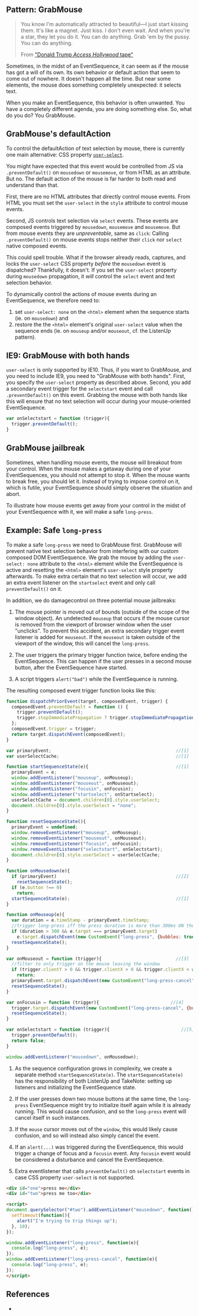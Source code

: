 ## Pattern: GrabMouse

> You know I'm automatically attracted to beautiful—I just start kissing them. 
> It's like a magnet. Just kiss. I don't even wait. And when you're a star, they let you do it. 
> You can do anything. Grab 'em by the pussy. You can do anything.
> 
>   From ["Donald Trump *Access Hollywood* tape"](https://en.wikipedia.org/wiki/Donald_Trump_Access_Hollywood_tape)

Sometimes, in the midst of an EventSequence, it can seem as if the mouse has got a will of its own.
Its own behavior or default action that seem to come out of nowhere.
It doesn't happen all the time.
But near some elements, the mouse does something completely unexpected: it selects text. 

When you make an EventSequence, this behavior is often unwanted. You have a completely different agenda,
you are doing something else. So, what do you do? You GrabMouse.

## GrabMouse's defaultAction

To control the defaultAction of text selection by mouse, there is currently one main alternative:
CSS property [`user-select`](https://developer.mozilla.org/en-US/docs/Web/CSS/user-select).

You might have expected that this event would be controlled from JS via `.preventDefault()`
on `mousedown` or `mousemove`, or from HTML as an attribute. But no. The default action of the mouse 
is far harder to both read and understand than that.

First, there are no HTML attributes that directly control mouse events. 
From HTML you must set the `user-select` in the `style` attribute to control mouse events.
                                            
Second, JS controls text selection via `select` events. These events are
composed events triggered by `mousedown`, `mousemove` and `mousemove`. 
But from mouse events they are *unpreventable*, same as `click`: 
Calling `.preventDefault()` on mouse events stops neither their `click` nor `select` native 
composed events.

This could spell trouble. What if the browser already reads, captures, and locks the 
`user-select` CSS property *before* the `mousedown` event is dispatched? Thankfully, it doesn't. 
If you set the `user-select` property during `mousedown` propagation, it *will* control the 
`select` event and text selection behavior.

To dynamically control the actions of mouse events during an EventSequence, we therefore need to:
1. set `user-select: none` on the `<html>` element when the sequence starts (ie. on `mousedown`) and
2. restore the the `<html>` element's original `user-select` value when the sequence ends 
   (ie. on `mouseup` and/or `mouseout`, cf. the ListenUp pattern). 

## IE9: GrabMouse with both hands

`user-select` is only supported by IE10. Thus, if you want to GrabMouse, and you need to include IE9,
you need to "GrabMouse with both hands". First, you specify the `user-select` property as described above.
Second, you add a secondary event trigger for the `selectstart` event and call `.preventDefault()` on 
this event. Grabbing the mouse with both hands like this will ensure that no text selection will occur 
during your mouse-oriented EventSequence.

```javascript
var onSelectstart = function (trigger){                           
  trigger.preventDefault();
}
```

## GrabMouse jailbreak

Sometimes, when handling mouse events, the mouse will breakout from your control. 
When the mouse makes a getaway during one of your EventSequences, you should not attempt to stop it.
When the mouse wants to break free, you should let it. Instead of trying to impose control on it,
which is futile, your EventSequence should simply observe the situation and abort.

To illustrate how mouse events get away from your control in the midst of your EventSequence with it,
we will make a safe `long-press`.

## Example: Safe `long-press`

To make a safe `long-press` we need to GrabMouse first. GrabMouse will prevent native text selection 
behavior from interfering with our custom composed DOM EventSequence. We grab the mouse by adding
the `user-select: none` attribute to the `<html>` element while the EventSequence is active and 
resetting the `<html>` element's `user-select` style property afterwards.
To make extra certain that no text selection will occur, we add an extra event listener on the 
`startselect` event and only call `preventDefault()` on it.

In addition, we do damagecontrol on three potential mouse jailbreaks:

1. The mouse pointer is moved out of bounds (outside of the scope of the window object). 
   An undetected `mouseup` that occurs if the mouse cursor is removed from the viewport of browser window
   when the user "unclicks". To prevent this accident, an extra secondary trigger event listener is added 
   for `mouseout`. If the `mouseout` is taken outside of the viewport of the window, this will cancel the `long-press`.

2. The user triggers the primary trigger function twice, before ending the EventSequence.
   This can happen if the user presses in a second mouse button, after the EventSequence have started. 

3. A script triggers `alert("bad")` while the EventSequence is running.

The resulting composed event trigger function looks like this:

```javascript
function dispatchPriorEvent(target, composedEvent, trigger) {
  composedEvent.preventDefault = function () {
    trigger.preventDefault();
    trigger.stopImmediatePropagation ? trigger.stopImmediatePropagation() : trigger.stopPropagation();
  };
  composedEvent.trigger = trigger;
  return target.dispatchEvent(composedEvent);
}

var primaryEvent;                                               //[1]
var userSelectCache;                                            //[1]

function startSequenceState(e){                                 //[1]
  primaryEvent = e;                                     
  window.addEventListener("mouseup", onMouseup);             
  window.addEventListener("mouseout", onMouseout);           
  window.addEventListener("focusin", onFocusin);           
  window.addEventListener("startselect", onStartselect);           
  userSelectCache = document.children[0].style.userSelect;
  document.children[0].style.userSelect = "none";
}

function resetSequenceState(){
  primaryEvent = undefined;                                     
  window.removeEventListener("mouseup", onMouseup);             
  window.removeEventListener("mouseout", onMouseout);           
  window.removeEventListener("focusin", onFocusin);           
  window.removeEventListener("selectstart", onSelectstart);           
  document.children[0].style.userSelect = userSelectCache;
}

function onMousedown(e){                                        
  if (primaryEvent)                                             //[2]
    resetSequenceState();                                       
  if (e.button !== 0)                                           
    return;
  startSequenceState(e);                                        //[1]     
}

function onMouseup(e){                                          
  var duration = e.timeStamp - primaryEvent.timeStamp;
  //trigger long-press iff the press duration is more than 300ms ON the exact same mouse event target.
  if (duration > 300 && e.target === primaryEvent.target)       
    e.target.dispatchEvent(new CustomEvent("long-press", {bubbles: true, composed: true, detail: duration}));
  resetSequenceState();                                         
}

var onMouseout = function (trigger){                            //[3]
  //filter to only trigger on the mouse leaving the window
  if (trigger.clientY > 0 && trigger.clientX > 0 && trigger.clientX < window.innerWidth && trigger.clientY < window.innerHeight)
    return;                                                     
  primaryEvent.target.dispatchEvent(new CustomEvent("long-press-cancel", {bubbles: true, composed: true}));
  resetSequenceState();                                         
}

var onFocusin = function (trigger){                           //[4]
  trigger.target.dispatchEvent(new CustomEvent("long-press-cancel", {bubbles: true, composed: true, detail: duration}));
  resetSequenceState();                                         
}

var onSelectstart = function (trigger){                           //[5]
  trigger.preventDefault();
  return false;
}

window.addEventListener("mousedown", onMousedown);              
```
1. As the sequence configuration grows in complexity, we create a separate method `startSequenceState(e)`.
   The `startSequenceState(e)` has the responsibility of both ListenUp and TakeNote: 
   setting up listeners and initializing the EventSequence state.
 
2. If the user presses down two mouse buttons at the same time, the `long-press` EventSequence might
   try to initialize itself again while it is already running. 
   This would cause confusion, and so the `long-press` event will cancel itself in such instances.
   
3. If the `mouse` cursor moves out of the `window`, this would likely cause confusion, and so will
   instead also simply cancel the event.
   
4. If an `alert(...)` was triggered during the EventSequence, this would trigger a change of focus and a
   `focusin` event. Any `focusin` event would be considered a disturbance and cancel the EventSequence.
   
5. Extra eventlistener that calls `preventDefault()` on `selectstart` events in case CSS property 
   `user-select` is not supported.

```html
<div id="one">press me</div>
<div id="two">press me too</div>

<script>
document.querySelector("#two").addEventListener("mousedown", function(){
  setTimeout(function(){
    alert("I'm trying to trip things up");
  }, 10);
});

window.addEventListener("long-press", function(e){
  console.log("long-press", e);
});
window.addEventListener("long-press-cancel", function(e){
  console.log("long-press", e);
});
</script>
```

## References

 * 